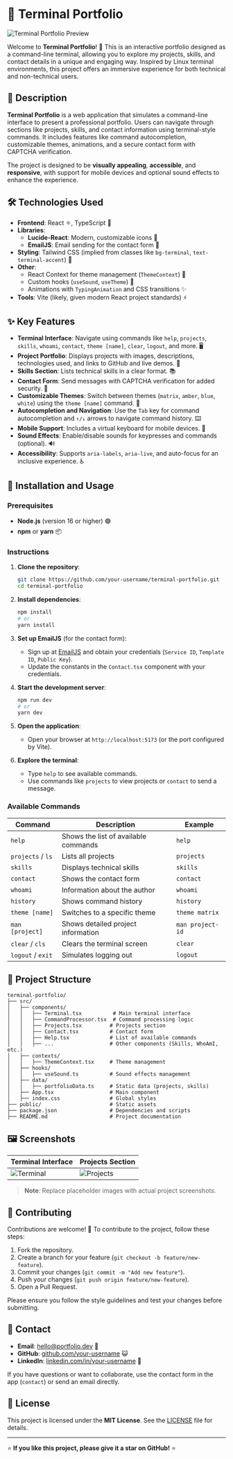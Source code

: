 # 🌟 Terminal Portfolio

![Terminal Portfolio Preview](https://via.placeholder.com/800x400.png?text=Terminal+Portfolio) <!-- Replace with an actual project screenshot -->

Welcome to **Terminal Portfolio**! 🚀 This is an interactive portfolio designed as a command-line terminal, allowing you to explore my projects, skills, and contact details in a unique and engaging way. Inspired by Linux terminal environments, this project offers an immersive experience for both technical and non-technical users.

## 📖 Description

**Terminal Portfolio** is a web application that simulates a command-line interface to present a professional portfolio. Users can navigate through sections like projects, skills, and contact information using terminal-style commands. It includes features like command autocompletion, customizable themes, animations, and a secure contact form with CAPTCHA verification.

The project is designed to be **visually appealing**, **accessible**, and **responsive**, with support for mobile devices and optional sound effects to enhance the experience.

## 🛠 Technologies Used

- **Frontend**: React ⚛️, TypeScript 📜
- **Libraries**:
  - **Lucide-React**: Modern, customizable icons 🎨
  - **EmailJS**: Email sending for the contact form 📧
- **Styling**: Tailwind CSS (implied from classes like `bg-terminal`, `text-terminal-accent`) 🎨
- **Other**:
  - React Context for theme management (`ThemeContext`) 🌙
  - Custom hooks (`useSound`, `useTheme`) 🔧
  - Animations with `TypingAnimation` and CSS transitions ✨
- **Tools**: Vite (likely, given modern React project standards) ⚡

## ✨ Key Features

- **Terminal Interface**: Navigate using commands like `help`, `projects`, `skills`, `whoami`, `contact`, `theme [name]`, `clear`, `logout`, and more. 🖥️
- **Project Portfolio**: Displays projects with images, descriptions, technologies used, and links to GitHub and live demos. 📂
- **Skills Section**: Lists technical skills in a clear format. 📚
- **Contact Form**: Send messages with CAPTCHA verification for added security. 📧
- **Customizable Themes**: Switch between themes (`matrix`, `amber`, `blue`, `white`) using the `theme [name]` command. 🌈
- **Autocompletion and Navigation**: Use the `Tab` key for command autocompletion and `↑/↓` arrows to navigate command history. ⌨️
- **Mobile Support**: Includes a virtual keyboard for mobile devices. 📱
- **Sound Effects**: Enable/disable sounds for keypresses and commands (optional). 🔊
- **Accessibility**: Supports `aria-labels`, `aria-live`, and auto-focus for an inclusive experience. ♿

## 🚀 Installation and Usage

### Prerequisites
- **Node.js** (version 16 or higher) 🟢
- **npm** or **yarn** 📦

### Instructions
1. **Clone the repository**:
   ```bash
   git clone https://github.com/your-username/terminal-portfolio.git
   cd terminal-portfolio
   ```

2. **Install dependencies**:
   ```bash
   npm install
   # or
   yarn install
   ```

3. **Set up EmailJS** (for the contact form):
   - Sign up at [EmailJS](https://www.emailjs.com/) and obtain your credentials (`Service ID`, `Template ID`, `Public Key`).
   - Update the constants in the `Contact.tsx` component with your credentials.

4. **Start the development server**:
   ```bash
   npm run dev
   # or
   yarn dev
   ```

5. **Open the application**:
   - Open your browser at `http://localhost:5173` (or the port configured by Vite).

6. **Explore the terminal**:
   - Type `help` to see available commands.
   - Use commands like `projects` to view projects or `contact` to send a message.

### Available Commands
| Command            | Description                              | Example                |
|--------------------|------------------------------------------|------------------------|
| `help`            | Shows the list of available commands     | `help`                |
| `projects` / `ls` | Lists all projects                       | `projects`            |
| `skills`          | Displays technical skills                | `skills`              |
| `contact`         | Shows the contact form                   | `contact`             |
| `whoami`          | Information about the author             | `whoami`              |
| `history`         | Shows command history                    | `history`             |
| `theme [name]`    | Switches to a specific theme             | `theme matrix`        |
| `man [project]`   | Shows detailed project information       | `man project-id`      |
| `clear` / `cls`   | Clears the terminal screen               | `clear`               |
| `logout` / `exit` | Simulates logging out                    | `logout`              |

## 📂 Project Structure

```
terminal-portfolio/
├── src/
│   ├── components/
│   │   ├── Terminal.tsx          # Main terminal interface
│   │   ├── CommandProcessor.tsx  # Command processing logic
│   │   ├── Projects.tsx         # Projects section
│   │   ├── Contact.tsx          # Contact form
│   │   ├── Help.tsx             # List of available commands
│   │   ├── ...                  # Other components (Skills, WhoAmI, etc.)
│   ├── contexts/
│   │   ├── ThemeContext.tsx     # Theme management
│   ├── hooks/
│   │   ├── useSound.ts          # Sound effects management
│   ├── data/
│   │   ├── portfolioData.ts     # Static data (projects, skills)
│   ├── App.tsx                  # Main component
│   ├── index.css                # Global styles
├── public/                      # Static assets
├── package.json                 # Dependencies and scripts
├── README.md                    # Project documentation
```

## 🖼️ Screenshots

| Terminal Interface | Projects Section |
|--------------------|------------------|
| ![Terminal](https://via.placeholder.com/400x300.png?text=Terminal) | ![Projects](https://via.placeholder.com/400x300.png?text=Projects) |

> **Note**: Replace placeholder images with actual project screenshots.

## 🤝 Contributing

Contributions are welcome! 🙌 To contribute to the project, follow these steps:
1. Fork the repository.
2. Create a branch for your feature (`git checkout -b feature/new-feature`).
3. Commit your changes (`git commit -m "Add new feature"`).
4. Push your changes (`git push origin feature/new-feature`).
5. Open a Pull Request.

Please ensure you follow the style guidelines and test your changes before submitting.

## 📧 Contact

- **Email**: hello@portfolio.dev 📩
- **GitHub**: [github.com/your-username](https://github.com/your-username) 😺
- **LinkedIn**: [linkedin.com/in/your-username](https://linkedin.com/in/your-username) 💼

If you have questions or want to collaborate, use the contact form in the app (`contact`) or send an email directly.

## 📜 License

This project is licensed under the **MIT License**. See the [LICENSE](LICENSE) file for details.

---

⭐ **If you like this project, please give it a star on GitHub!** ⭐